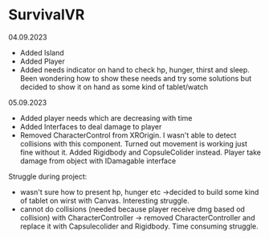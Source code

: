 # SurvivalVR

04.09.2023
- Added Island
- Added Player
- Added needs indicator on hand to check hp, hunger, thirst and sleep. Been wondering how to show these needs and try some solutions but decided to show it on hand as some kind of tablet/watch

05.09.2023
 - Added player needs which are decreasing with time
 - Added Interfaces to deal damage to player 
 - Removed CharacterControl from XROrigin. I wasn't able to detect collisions with this component. Turned out movement is working just fine without it. Added Rigidbody and CopsuleColider instead. Player take damage from object with IDamagable interface


Struggle during project:
 - wasn't sure how to present hp, hunger etc ->decided to build some kind of tablet on wirst with Canvas. Interesting struggle.
 - cannot do collisions (needed because player receive dmg based od collision) with CharacterController -> removed CharacterController and replace it with Capsulecolider and Rigidbody. Time consuming struggle.
